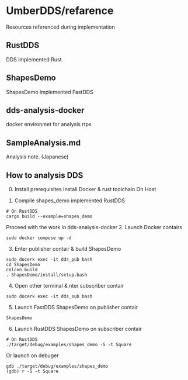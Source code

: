 # UmberDDS/refarence
Resources referenced during implementation

## RustDDS
DDS implemented Rust.

## ShapesDemo
ShapesDemo implemented FastDDS

## dds-analysis-docker
docker environmet for analysis rtps

## SampleAnalysis.md
Analysis note. (Japanese)

## How to analysis DDS
0. Install prerequisites
Install Docker & rust toolchain On Host

1. Compile shapes_demo implemented RustDDS
```
# On RustDDS
cargo build --example=shapes_demo
```

Proceed with the work in dds-analysis-docker
2. Launch Docker contairs
```
sudo docker compose up -d
```

3. Enter publisher contair & build ShapesDemo
```
sudo docerk exec -it dds_pub bash
cd ShapesDemo
colcon build
. ShapesDemo/install/setup.bash
```

4. Open other terminal & nter subscriber contair
```
sudo docerk exec -it dds_sub bash
```

5. Launch FastDDS ShapesDemo on publisher contair
```
ShapesDemo
```

6. Launch RustDDS ShapesDemo on subscriber contair
```
# On RustDDS
./target/debug/examples/shapes_demo -S -t Square
```
Or launch on debuger
```
gdb ./target/debug/examples/shapes_demo
(gdb) r -S -t Square
```


